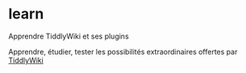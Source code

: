 # learn
Apprendre TiddlyWiki et ses plugins

Apprendre, étudier, tester les possibilités extraordinaires offertes par [TiddlyWiki](https://tiddlywiki.com/)
